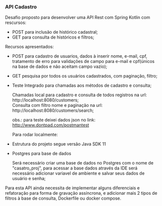 ### API Cadastro

Desafio proposto para desenvolver uma API Rest com Spring Kotlin com rescursos:
- POST para inclusão de histórico cadastral;
- GET para consulta de históricos e filtros;

Recursos apresentados:  

- POST para cadastro de usuarios, dados à inserir nome, e-mail, cpf, tratamento de erro para validações de campo para e-mail e cpf(únicos na base de dados e não aceitam campo vazio);
- GET pesquisa por todos os usuários cadastrados, com paginação, filtro; 
- Teste Integrado para chamadas aos métodos de cadastro e consulta;

  Chamadas local para cadastro e consulta de todos registros na url: http://localhost:8080/customers;  
  Consulta com filtro nome e paginação na url: http://localhost:8080/customers/search;  
  
  obs.: para teste deixei dados json no link: http://www.dontpad.com/postmantest
  
  Para rodar localmente: 

- Estrutura do projeto segue versão Java SDK 11  
- Postgres para base de dados
  
  Será necessário criar uma base de dados no Postgres com o nome de "casatro_proj", para acessar a base dados através da IDE será necessário adicionar variavel de ambiente e salvar seus dados de usuário e senha;  
  
Para esta API ainda necessita de implementar alguns diferenciais e refatoração para forma de gravação assíncrona, e adicionar mais 2 tipos de filtros à base de consulta, Dockerfile ou docker compose.
    

  
 

